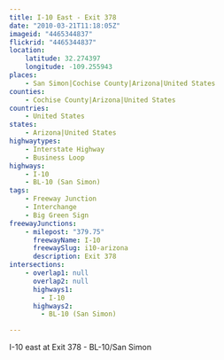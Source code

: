 ```yaml
---
title: I-10 East - Exit 378
date: "2010-03-21T11:18:05Z"
imageid: "4465344837"
flickrid: "4465344837"
location:
    latitude: 32.274397
    longitude: -109.255943
places:
    - San Simon|Cochise County|Arizona|United States
counties:
    - Cochise County|Arizona|United States
countries:
    - United States
states:
    - Arizona|United States
highwaytypes:
    - Interstate Highway
    - Business Loop
highways:
    - I-10
    - BL-10 (San Simon)
tags:
    - Freeway Junction
    - Interchange
    - Big Green Sign
freewayJunctions:
    - milepost: "379.75"
      freewayName: I-10
      freewaySlug: i10-arizona
      description: Exit 378
intersections:
    - overlap1: null
      overlap2: null
      highways1:
        - I-10
      highways2:
        - BL-10 (San Simon)

---
```

I-10 east at Exit 378 - BL-10/San Simon